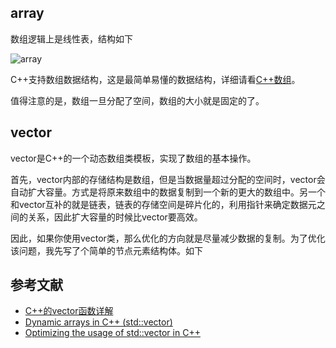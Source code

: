 ## array

数组逻辑上是线性表，结构如下

![array](/data-structure/img/array.png)

C++支持数组数据结构，这是最简单易懂的数据结构，详细请看[C++数组](http://www.runoob.com/cplusplus/cpp-arrays.html)。

值得注意的是，数组一旦分配了空间，数组的大小就是固定的了。

## vector

vector是C++的一个动态数组类模板，实现了数组的基本操作。

首先，vector内部的存储结构是数组，但是当数据量超过分配的空间时，vector会自动扩大容量。方式是将原来数组中的数据复制到一个新的更大的数组中。另一个和vector互补的就是链表，链表的存储空间是碎片化的，利用指针来确定数据元之间的关系，因此扩大容量的时候比vector要高效。

因此，如果你使用vector类，那么优化的方向就是尽量减少数据的复制。为了优化该问题，我先写了个简单的节点元素结构体。如下









## 参考文献

- [C++的vector函数详解](http://www.runoob.com/w3cnote/cpp-vector-container-analysis.html)
- [Dynamic arrays in C++ (std::vector)](https://www.youtube.com/watch?v=PocJ5jXv8No&t=600s)
- [Optimizing the usage of std::vector in C++](https://www.youtube.com/watch?v=HcESuwmlHEY)



